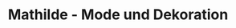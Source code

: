 ---
title: "Mathilde - Mode und Dekoration"
url: /darmstadt/mathilde-mode-und-dekoration/
shop: Kleidung
---